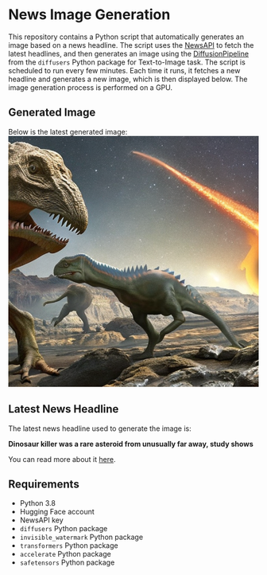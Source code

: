 # News Image Generation
This repository contains a Python script that automatically generates an image based on a news headline. The script uses the [NewsAPI](https://newsapi.org/) to fetch the latest headlines, and then generates an image using the [DiffusionPipeline](https://github.com/huggingface/diffusers) from the `diffusers` Python package for Text-to-Image task.
The script is scheduled to run every few minutes. Each time it runs, it fetches a new headline and generates a new image, which is then displayed below. The image generation process is performed on a GPU.

## Generated Image
Below is the latest generated image:
![Generated Image](image.png)

## Latest News Headline
The latest news headline used to generate the image is:

**Dinosaur killer was a rare asteroid from unusually far away, study shows**

You can read more about it [here](https://news.google.com/rss/articles/CBMiswFBVV95cUxQYi15UVBZV2RkVHNWaW9UX0g4TGNuX09HYlRNcGR6UFZ2blNfSFZIVmFmMnQtaW5ZZlNYTVg3RVdZVDVqdHBTMzRTREliN3N0UTg1cDE1S1FGN1VnVjlJMy1IaDZLeWJwMlNHZTBVZWJlUUs1S3VjUjJWemZGQzY2MC1ZdTZSNVBPRTZvYkxBVHhndHFZOGsxazY0UVNUSGRMZzNNQ2NxYlJKeG8tdExaRm9oTdIBVkFVX3lxTE51VGNYcncxVVRCU3p6cklOOHdTeUJXQVZ6ZHFadmpwb1oyZk5uNWdQWnFyVGtGajFuUXZfWjlTWV9RZDNGcmNxb3JLWjc0ak9mbVo1M0FR?oc=5).

## Requirements
- Python 3.8
- Hugging Face account
- NewsAPI key
- `diffusers` Python package
- `invisible_watermark` Python package
- `transformers` Python package
- `accelerate` Python package
- `safetensors` Python package

